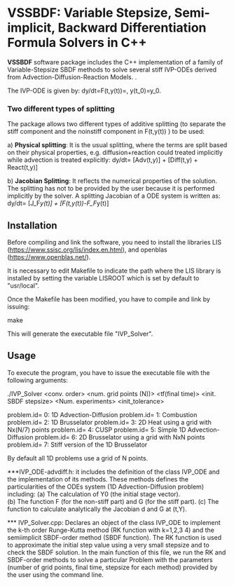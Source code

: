 
# VSSBDF:  Variable Stepsize, Semi-implicit, Backward Differentiation Formula Solvers in C++
**VSSBDF** software package includes the C++ implementation of a family of Variable-Stepsize SBDF methods to solve several stiff IVP-ODEs derived from  Advection-Diffusion-Reaction Models. .

The IVP-ODE  is given by: dy/dt=F(t,y(t))=,   y(t_0)=y_0.

### Two different types of splitting
The package allows two different types of additive splitting (to separate the stiff component and the noinstiff component in F(t,y(t)) ) to be used:

a) **Physical splitting**: It is the usual splitting, where the terms are split based on their physical properties, e.g. diffusion+reaction could treated implicitly while advection is treated explicitly: dy/dt= [Adv(t,y)] + [Diff(t,y) + React(t,y)]  


b) **Jacobian Splitting**:  It reflects the numerical properties of the solution. The splitting has not to be provided by the user because it is performed implicitly by the solver.
A splitting Jacobian of a ODE system is written as:     dy/dt= [J_F*y(t)]  +  [F(t,y(t))-F_F*y(t)]



## Installation

Before compiling and link the software, you need to install the libraries LIS (https://www.ssisc.org/lis/index.en.html), and openblas (https://www.openblas.net/).

It is necessary to edit Makefile to indicate the path where the LIS library is installed by setting the variable LISROOT which is set by default to "usr/local".

Once the Makefile has been modified, you have to compile and link by issuing:

make

This will generate the executable file "IVP_Solver". 

## Usage

To execute the program, you have to issue the executable file with the following  arguments:

./IVP_Solver <problem id.> <conv. order> <num. grid points (N))>  <tf(final time)> <RK stepsize> <init. SBDF stepsize>  <Num. experiments> <init_tolerance>

problem.id= 0: 1D Advection-Diffusion
problem.id= 1: Combustion
problem.id= 2: 1D Brusselator
problem.id= 3: 2D Heat using a grid with Nx(N/7) points
problem.id= 4: CUSP
problem.id= 5: Simple 1D Advection-Diffusion
problem.id= 6: 2D Brusselator using a grid with NxN points
problem.id= 7: Stiff version of the 1D Brusselator

By default all 1D problems use a grid of N points.

***IVP_ODE-advdiff.h:  it includes the definition of the class IVP_ODE and the implementation of its methods. These methods defines the particularities of the ODEs system (1D Advection-Diffusion problem) including:
  (a) The calculation of Y0 (the initial stage vector).  
  (b) The function F (for the non-stiff part) and G (for the stiff part).
  (c) The function to calculate analytically the Jacobian d and G at (t,Y).

*** IVP_Solver.cpp: Declares an object of the class IVP_ODE to implement the  k-th order Runge-Kutta  method (RK function with k=1,2,3 4) and the  semiimplicit SBDF-order method (SBDF function). The RK function is used to approximate the initial step value using a very small stepsize and  to check the SBDF solution.  In the main function of this file, we run the RK and SBDF-order methods to solve a particular Problem with the parameters (number of grid points, final time, stepsize for each method) provided by the user using the command line.
